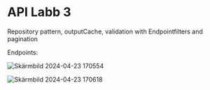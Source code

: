 <h1>API Labb 3</h1>

<p>Repository pattern, outputCache, validation with Endpointfilters and pagination</p>

<p>Endpoints:</p>

![Skärmbild 2024-04-23 170554](https://github.com/ZoranDotNet/API-Labb3App/assets/128193220/6d2d14a5-6afc-447b-a98d-5c6380ebbedf)

![Skärmbild 2024-04-23 170618](https://github.com/ZoranDotNet/API-Labb3App/assets/128193220/9dcbbdfe-95e1-480d-bd33-a367830839ec)
